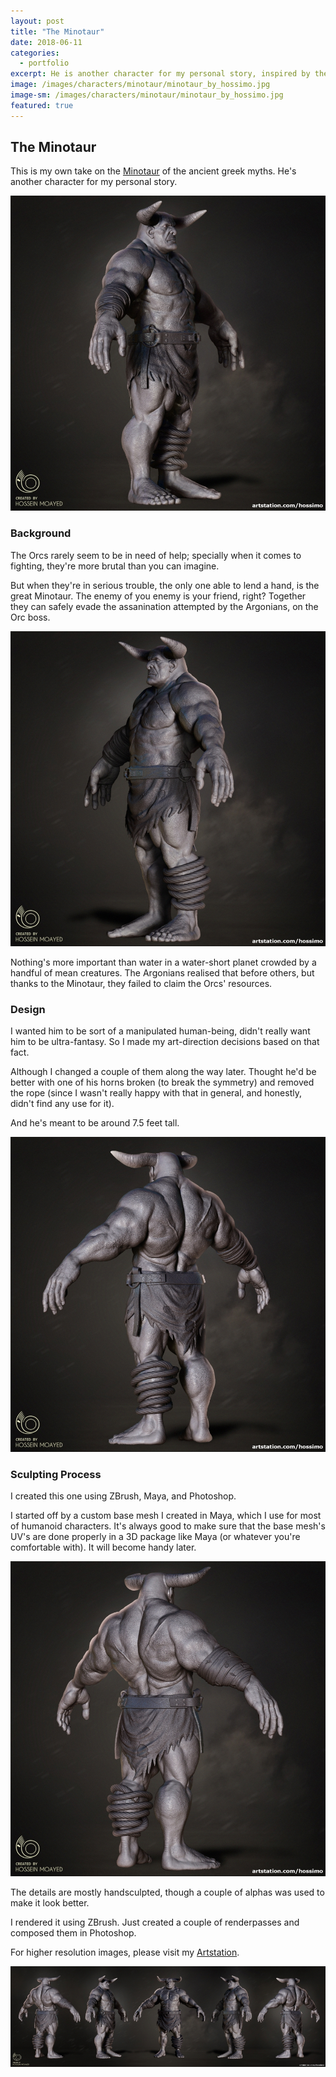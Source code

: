 ```yaml
---
layout: post
title: "The Minotaur"
date: 2018-06-11
categories:
  - portfolio
excerpt: He is another character for my personal story, inspired by the ancient Greek mythology.
image: /images/characters/minotaur/minotaur_by_hossimo.jpg
image-sm: /images/characters/minotaur/minotaur_by_hossimo.jpg
featured: true
---
```


## The Minotaur

This is my own take on the [Minotaur](https://en.wikipedia.org/wiki/Minotaur) of the ancient greek myths. He's another character for my personal story.

<img src="/images/characters/minotaur/minotaur_by_hossimo_right.jpg" alt="minotaur_by_hossimo_right" style="max-width:100%;height:auto">

### Background

  

The Orcs rarely seem to be in need of help; specially when it comes to fighting, they're more brutal than you can imagine.

  

But when they're in serious trouble, the only one able to lend a hand, is the great Minotaur. The enemy of you enemy is your friend, right? Together they can safely evade the assanination attempted by the Argonians, on the Orc boss.

<img src="/images/characters/minotaur/minotaur_by_hossimo_left.jpg" alt="minotaur_by_hossimo_left" style="max-width:100%;height:auto">

Nothing's more important than water in a water-short planet crowded by a handful of mean creatures. The Argonians realised that before others, but thanks to the Minotaur, they failed to claim the Orcs' resources.

  

### Design

  

I wanted him to be sort of a manipulated human-being, didn't really want him to be ultra-fantasy. So I made my art-direction decisions based on that fact.

  

Although I changed a couple of them along the way later. Thought he'd be better with one of his horns broken (to break the symmetry) and removed the rope (since I wasn't really happy with that in general, and honestly, didn't find any use for it).

  

And he's meant to be around 7.5 feet tall.

<img src="/images/characters/minotaur/minotaur_by_hossimo_back_left.jpg" alt="minotaur_by_hossimo_back_left" style="max-width:100%;height:auto">

### Sculpting Process

  

I created this one using ZBrush, Maya, and Photoshop.

  

I started off by a custom base mesh I created in Maya, which I use for most of humanoid characters. It's always good to make sure that the base mesh's UV's are done properly in a 3D package like Maya (or whatever you're comfortable with). It will become handy later.

<img src="/images/characters/minotaur/minotaur_by_hossimo_back_right.jpg" alt="minotaur_by_hossimo_back_right" style="max-width:100%;height:auto">

The details are mostly handsculpted, though a couple of alphas was used to make it look better.

  

I rendered it using ZBrush. Just created a couple of renderpasses and composed them in Photoshop.


For higher resolution images, please visit my [Artstation](https://www.artstation.com/artwork/rgl1a).

<img src="/images/characters/minotaur/minotaur_by_hossimo_all.jpg" alt="minotaur_by_hossimo_all" style="max-width:100%;height:auto">